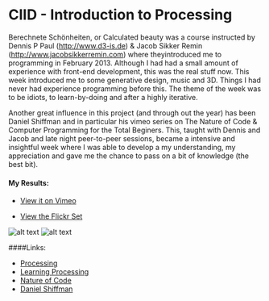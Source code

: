 CIID - Introduction to Processing
====

Berechnete Schönheiten, or Calculated beauty was a course instructed by Dennis P Paul (http://www.d3-is.de) & Jacob Sikker Remin (http://www.jacobsikkerremin.com) where theyintroduced me to programming in February 2013. Although I had had a small amount of experience with front-end development, this was the real stuff now. This week introduced me to some generative design, music and 3D. Things I had never had experience programming before this. The theme of the week was to be idiots, to learn-by-doing and after a highly iterative. 

Another great influence in this project (and through out the year) has been Daniel Shiffman and in particular his vimeo series on The Nature of Code & Computer Programming for the Total Beginers. This, taught with Dennis and Jacob and late night peer-to-peer sessions, became a intensive and insightful week where I was able to develop a my understanding, my appreciation and gave me the chance to pass on a bit of knowledge (the best bit).

#### My Results:
* [View it on Vimeo](http://vimeo.com/65289434)

* [View the Flickr Set](http://www.flickr.com/photos/unavoidableart/sets/72157637519020353/)



![alt text]( http://farm3.staticflickr.com/2822/10780667053_06cdbe655f.jpg "My results")
![alt text]( http://farm6.staticflickr.com/5483/10780432346_f25fd956df.jpg "My results")

####Links:
- [Processing](http://processing.org)
- [Learning Processing](http://www.learningprocessing.com)
- [Nature of Code](http://natureofcode.com)
- [Daniel Shiffman](https://vimeo.com/shiffman)
